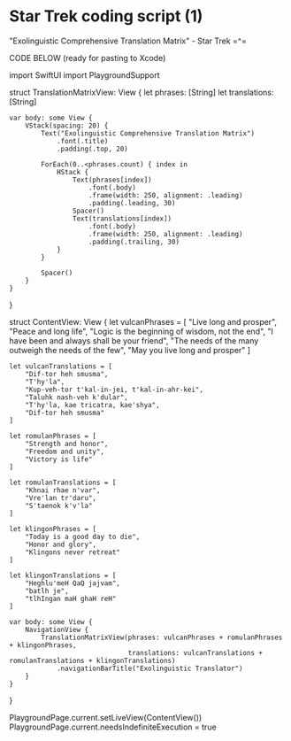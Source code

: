 # Star Trek coding script (1)
"Exolinguistic Comprehensive Translation Matrix" - Star Trek =^=

CODE BELOW (ready for pasting to Xcode)


import SwiftUI
import PlaygroundSupport

struct TranslationMatrixView: View {
    let phrases: [String]
    let translations: [String]
    
    var body: some View {
        VStack(spacing: 20) {
            Text("Exolinguistic Comprehensive Translation Matrix")
                .font(.title)
                .padding(.top, 20)
            
            ForEach(0..<phrases.count) { index in
                HStack {
                    Text(phrases[index])
                        .font(.body)
                        .frame(width: 250, alignment: .leading)
                        .padding(.leading, 30)
                    Spacer()
                    Text(translations[index])
                        .font(.body)
                        .frame(width: 250, alignment: .leading)
                        .padding(.trailing, 30)
                }
            }
            
            Spacer()
        }
    }
}

struct ContentView: View {
    let vulcanPhrases = [
        "Live long and prosper",
        "Peace and long life",
        "Logic is the beginning of wisdom, not the end",
        "I have been and always shall be your friend",
        "The needs of the many outweigh the needs of the few",
        "May you live long and prosper"
    ]
    
    let vulcanTranslations = [
        "Dif-tor heh smusma",
        "T'hy'la",
        "Kup-veh-tor t'kal-in-jei, t'kal-in-ahr-kei",
        "Taluhk nash-veh k'dular",
        "T'hy'la, kae tricatra, kae'shya",
        "Dif-tor heh smusma"
    ]
    
    let romulanPhrases = [
        "Strength and honor",
        "Freedom and unity",
        "Victory is life"
    ]
    
    let romulanTranslations = [
        "Khnai rhae n'var",
        "Vre'lan tr'daru",
        "S'taenok k'v'la"
    ]
    
    let klingonPhrases = [
        "Today is a good day to die",
        "Honor and glory",
        "Klingons never retreat"
    ]
    
    let klingonTranslations = [
        "Heghlu'meH QaQ jajvam",
        "batlh je",
        "tlhIngan maH ghaH reH"
    ]
    
    var body: some View {
        NavigationView {
            TranslationMatrixView(phrases: vulcanPhrases + romulanPhrases + klingonPhrases,
                                  translations: vulcanTranslations + romulanTranslations + klingonTranslations)
                .navigationBarTitle("Exolinguistic Translator")
        }
    }
}

PlaygroundPage.current.setLiveView(ContentView())
PlaygroundPage.current.needsIndefiniteExecution = true
